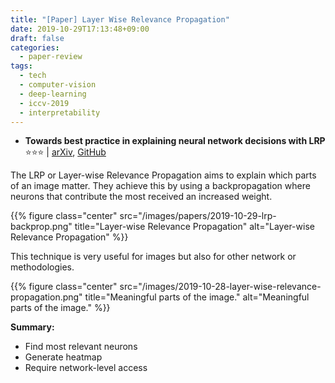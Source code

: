 ```yaml
---
title: "[Paper] Layer Wise Relevance Propagation"
date: 2019-10-29T17:13:48+09:00
draft: false
categories:
  - paper-review
tags:
  - tech
  - computer-vision
  - deep-learning
  - iccv-2019
  - interpretability
---
```


- ️️️**Towards best practice in explaining neural network decisions with LRP**<br/>
⭐️️️️️⭐️⭐️ | [arXiv](https://arxiv.org/abs/1910.09840), [GitHub](https://github.com/VigneshSrinivasan10/interprettensor)

The LRP or Layer-wise Relevance Propagation aims to explain which parts of an image matter. They achieve this by using a backpropagation where neurons that contribute the most received an increased weight.

{{% figure class="center" src="/images/papers/2019-10-29-lrp-backprop.png" title="Layer-wise Relevance Propagation" alt="Layer-wise Relevance Propagation" %}}

This technique is very useful for images but also for other network or methodologies.

{{% figure class="center" src="/images/2019-10-28-layer-wise-relevance-propagation.png" title="Meaningful parts of the image." alt="Meaningful parts of the image." %}}

**Summary:**

- Find most relevant neurons
- Generate heatmap
- Require network-level access
